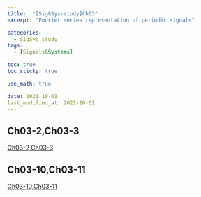 ```yaml
---
title:  "[Sig&Sys-study]Ch03"
excerpt: "Fourier series representation of periodic signals"

categories:
  - SigSys_study
tags:
  - [Signals&Systems]

toc: true
toc_sticky: true

use_math: true

date: 2021-10-01
last_modified_at: 2021-10-01
---
```


## Ch03-2,Ch03-3  
[Ch03-2,Ch03-3](https://github.com/SanghyunPark01/2021-2_SignalSystem_study/blob/main/pdf/Ch03_2%263.pdf)  
  

## Ch03-10,Ch03-11  
[Ch03-10,Ch03-11](https://github.com/SanghyunPark01/2021-2_SignalSystem_study/blob/main/pdf/Ch03_10%2611.pdf)